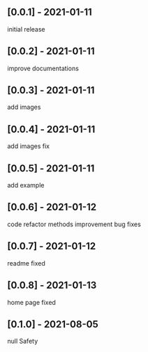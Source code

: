 ## [0.0.1] - 2021-01-11
initial release

## [0.0.2] - 2021-01-11
improve documentations

## [0.0.3] - 2021-01-11
add images

## [0.0.4] - 2021-01-11
add images fix

## [0.0.5] - 2021-01-11
add example

## [0.0.6] - 2021-01-12
code refactor
methods improvement
bug fixes

## [0.0.7] - 2021-01-12
readme fixed

## [0.0.8] - 2021-01-13
home page fixed

## [0.1.0] - 2021-08-05
null Safety